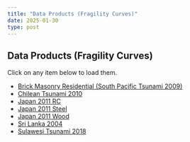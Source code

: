 ```yaml
---
title: "Data Products (Fragility Curves)"
date: 2025-01-30
type: post
---
```


## Data Products (Fragility Curves)

Click on any item below to load them.

<ul>
    <li><a href="#brick-masonry" onclick="showContent('brick-masonry')">Brick Masonry Residential (South Pacific Tsunami 2009)</a></li>
    <li><a href="#chilean-tsunami" onclick="showContent('chilean-tsunami')">Chilean Tsunami 2010</a></li>
    <li><a href="#japan-rc" onclick="showContent('japan-rc')">Japan 2011 RC</a></li>
    <li><a href="#japan-steel" onclick="showContent('japan-steel')">Japan 2011 Steel</a></li>
    <li><a href="#japan-wood" onclick="showContent('japan-wood')">Japan 2011 Wood</a></li>
    <li><a href="#sri-lanka" onclick="showContent('sri-lanka')">Sri Lanka 2004</a></li>
    <li><a href="#sulawesi" onclick="showContent('sulawesi')">Sulawesi Tsunami 2018</a></li>
</ul>

<!-- HTML Blocks for Each File -->
<div id="brick-masonry" style="display:none;">
    <iframe src="/htmlfragility/Brick masonry residential_South Pacific Tsunami 2009_M1.html" width="100%" height="800px"></iframe>
    <iframe src="/htmlfragility/Brick masonry residential_South Pacific Tsunami 2009_M2.html" width="100%" height="800px"></iframe>
    <iframe src="/htmlfragility/Brick masonry residential_South Pacific Tsunami 2009_M3.html" width="100%" height="800px"></iframe>
</div>

<div id="chilean-tsunami" style="display:none;">
    <iframe src="/htmlfragility/Chilean Tsunami 2010_M1.html" width="100%" height="800px"></iframe>
    <iframe src="/htmlfragility/Chilean Tsunami 2010_M2.html" width="100%" height="800px"></iframe>
    <iframe src="/htmlfragility/Chilean Tsunami 2010_M3.html" width="100%" height="800px"></iframe>
</div>

<div id="japan-rc" style="display:none;">
    <iframe src="/htmlfragility/Japan 2011 RC, 1 storey_M1.html" width="100%" height="800px"></iframe>
    <iframe src="/htmlfragility/Japan 2011 RC, 1 storey_M2.html" width="100%" height="800px"></iframe>
    <iframe src="/htmlfragility/Japan 2011 RC, 1 storey_M3.html" width="100%" height="800px"></iframe>
    <iframe src="/htmlfragility/Japan 2011 RC, 2 storey_M1.html" width="100%" height="800px"></iframe>
    <iframe src="/htmlfragility/Japan 2011 RC, 2 storey_M2.html" width="100%" height="800px"></iframe>
    <iframe src="/htmlfragility/Japan 2011 RC, 2 storey_M3.html" width="100%" height="800px"></iframe>
    <iframe src="/htmlfragility/Japan 2011 RC, 3 storey and more_M1.html" width="100%" height="800px"></iframe>
    <iframe src="/htmlfragility/Japan 2011 RC, 3 storey and more_M2.html" width="100%" height="800px"></iframe>
    <iframe src="/htmlfragility/Japan 2011 RC, 3 storey and more_M3.html" width="100%" height="800px"></iframe>
</div>

<div id="japan-steel" style="display:none;">
    <iframe src="/htmlfragility/Japan 2011 Steel_M1.html" width="100%" height="800px"></iframe>
    <iframe src="/htmlfragility/Japan 2011 Steel_M2.html" width="100%" height="800px"></iframe>
    <iframe src="/htmlfragility/Japan 2011 Steel_M3.html" width="100%" height="800px"></iframe>
</div>

<div id="japan-wood" style="display:none;">
    <iframe src="/htmlfragility/Japan 2011 Wood_M1.html" width="100%" height="800px"></iframe>
    <iframe src="/htmlfragility/Japan 2011 Wood_M2.html" width="100%" height="800px"></iframe>
    <iframe src="/htmlfragility/Japan 2011 Wood_M3.html" width="100%" height="800px"></iframe>
</div>

<div id="sri-lanka" style="display:none;">
    <iframe src="/htmlfragility/SriLanka2004_Ambalangoda_M1.html" width="100%" height="800px"></iframe>
    <iframe src="/htmlfragility/SriLanka2004_Ambalangoda_M2.html" width="100%" height="800px"></iframe>
    <iframe src="/htmlfragility/SriLanka2004_Ambalangoda_M3.html" width="100%" height="800px"></iframe>
</div>

<div id="sulawesi" style="display:none;">
    <iframe src="/htmlfragility/Sulawesi Tsunami 2018_M1.html" width="100%" height="800px"></iframe>
    <iframe src="/htmlfragility/Sulawesi Tsunami 2018_M2.html" width="100%" height="800px"></iframe>
    <iframe src="/htmlfragility/Sulawesi Tsunami 2018_M3.html" width="100%" height="800px"></iframe>
</div>

<script>
function showContent(id) {
    const sections = ['brick-masonry', 'chilean-tsunami', 'japan-rc', 'japan-steel', 'japan-wood', 'sri-lanka', 'sulawesi'];
    sections.forEach(section => {
        document.getElementById(section).style.display = 'none';
    });
    document.getElementById(id).style.display = 'block';
}
</script>